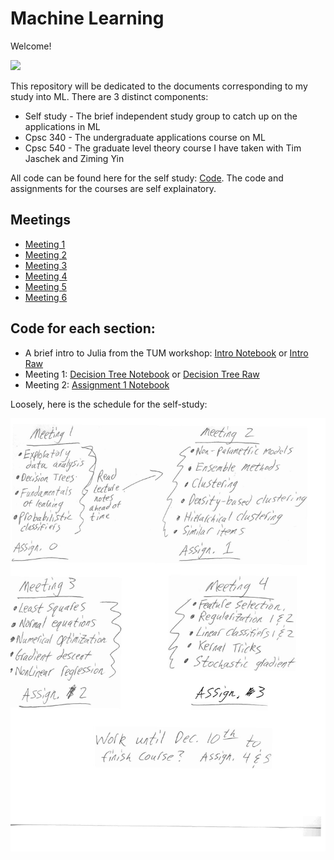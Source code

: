 # Machine Learning

Welcome!

![](http://www.reactiongifs.us/wp-content/uploads/2013/10/nuh_uh_conan_obrien.gif)

This repository will be dedicated to the documents corresponding to my study into ML. There are 3 distinct components:
* Self study - The brief independent study group to catch up on the applications in ML
* Cpsc 340 - The undergraduate applications course on ML
* Cpsc 540 - The graduate level theory course I have taken with Tim Jaschek and Ziming Yin

All code can be found here for the self study: [Code](https://github.com/Mathnstein/Machine_Learning/tree/master/Code).
The code and assignments for the courses are self explainatory.

## Meetings

* [Meeting 1](https://github.com/Mathnstein/Machine_Learning/tree/master/Meeting%201)
* [Meeting 2](https://github.com/Mathnstein/Machine_Learning/tree/master/Meeting%202)
* [Meeting 3](https://github.com/Mathnstein/Machine_Learning/tree/master/Meeting%203)
* [Meeting 4](https://github.com/Mathnstein/Machine_Learning/tree/master/Meeting%204)
* [Meeting 5](https://github.com/Mathnstein/Machine_Learning/tree/master/Meeting%205)
* [Meeting 6](https://github.com/Mathnstein/Machine_Learning/tree/master/Meeting%206)

## Code for each section:

* A brief intro to Julia from the TUM workshop: [Intro Notebook](https://github.com/Mathnstein/Machine_Learning/blob/master/Code/julia_basics.ipynb) or
[Intro Raw](https://github.com/Mathnstein/Machine_Learning/blob/master/Code/Julia_basics.jl)
* Meeting 1: [Decision Tree Notebook](https://github.com/Mathnstein/Machine_Learning/blob/master/Code/Decision%20Tree.ipynb) or 
[Decision Tree Raw](https://github.com/Mathnstein/Machine_Learning/blob/master/Code/Decision%20Tree.jl)
* Meeting 2: [Assignment 1 Notebook](https://github.com/Mathnstein/Machine_Learning/blob/master/Code/Assignment_1_Cody.ipynb)

Loosely, here is the schedule for the self-study:

![](schedule.jpg)





